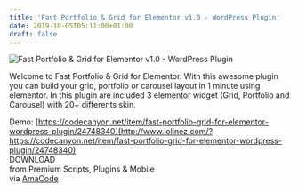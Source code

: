```yaml
---
title: 'Fast Portfolio & Grid for Elementor v1.0 - WordPress Plugin'
date: 2019-10-05T05:11:00+01:00
draft: false
---
```


![Fast Portfolio & Grid for Elementor v1.0 - WordPress Plugin](http://www.codelist.cc/uploads/posts/2019-10/1570248456_fast-portfolio.jpg "Fast Portfolio & Grid for Elementor v1.0 - WordPress Plugin")  
  
Welcome to Fast Portfolio & Grid for Elementor. With this awesome plugin you can build your grid, portfolio or carousel layout in 1 minute using elementor. In this plugin are included 3 elementor widget (Grid, Portfolio and Carousel) with 20+ differents skin.  
  
Demo: [https://codecanyon.net/item/fast-portfolio-grid-for-elementor-wordpress-plugin/24748340](http://www.lolinez.com/?https://codecanyon.net/item/fast-portfolio-grid-for-elementor-wordpress-plugin/24748340)  
DOWNLOAD  
from Premium Scripts, Plugins & Mobile  
via [AmaCode](https://amazcode.ooo)